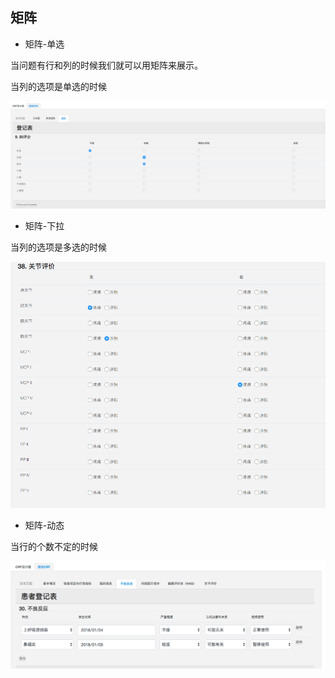## 矩阵

* 矩阵-单选

当问题有行和列的时候我们就可以用矩阵来展示。

当列的选项是单选的时候

![](../assets/table-radio.png)

* 矩阵-下拉

当列的选项是多选的时候

![](../assets/table-dropdown.png)

* 矩阵-动态

当行的个数不定的时候

![](../assets/table-dynamic.png)
